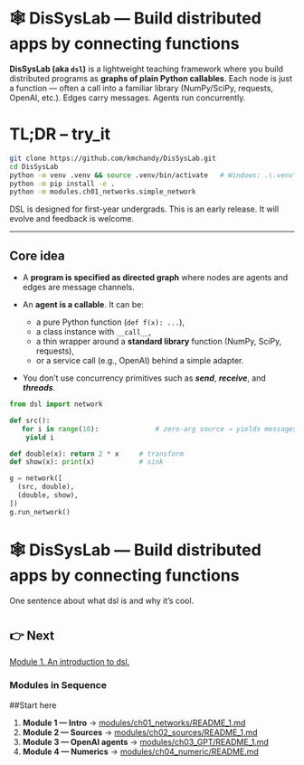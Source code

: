# 🕸️ DisSysLab — Build distributed apps by connecting functions

**DisSysLab (aka `dsl`)** is a lightweight teaching framework where you build distributed programs as **graphs of plain Python callables**. Each node is just a function — often a call into a familiar library (NumPy/SciPy, requests, OpenAI, etc.). Edges carry messages. Agents run concurrently.

# TL;DR – try_it

```bash
git clone https://github.com/kmchandy/DisSysLab.git
cd DisSysLab
python -m venv .venv && source .venv/bin/activate   # Windows: .\.venv\Scripts\Activate.ps1
python -m pip install -e .
python -m modules.ch01_networks.simple_network
```

DSL is designed for first-year undergrads. This is an early release. It will evolve and feedback is welcome.

---

## Core idea

- A **program is specified as directed graph** where nodes are agents and edges are message channels.
- An **agent is a callable**. It can be:
  - a pure Python function (`def f(x): ...`),
  - a class instance with `__call__`,
  - a thin wrapper around a **standard library** function (NumPy, SciPy, requests),
  - or a service call (e.g., OpenAI) behind a simple adapter.
  
- You don’t use concurrency primitives such as ***send***, ***receive***, and ***threads***.

```python
from dsl import network

def src():
   for i in range(10):              # zero-arg source → yields messages
    yield i

def double(x): return 2 * x     # transform
def show(x): print(x)           # sink

g = network([
  (src, double),
  (double, show),
])
g.run_network()
```
# 🕸️ DisSysLab — Build distributed apps by connecting functions
One sentence about what dsl is and why it’s cool.

#

## 👉 Next
[Module 1. An introduction to dsl.](./modules/ch01_networks/README_1.md) 

### Modules in Sequence
##Start here

1) **Module 1 — Intro** → [modules/ch01_networks/README_1.md](modules/ch01_networks/README_1.md)  
2) **Module 2 — Sources** → [modules/ch02_sources/README_1.md](modules/ch02_sources/README_1.md)  
3) **Module 3 — OpenAI agents** → [modules/ch03_GPT/README_1.md](modules/ch03_GPT/README_1.md)  
4) **Module 4 — Numerics** → [modules/ch04_numeric/README.md](modules/ch04_numeric/README.md)

